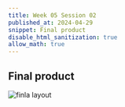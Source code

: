 ```yaml
---
title: Week 05 Session 02
published_at: 2024-04-29
snippet: Final product
disable_html_sanitization: true
allow_math: true
---
```


## Final product

![finla layout](/w05s02/final%20layout.png)

